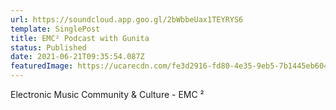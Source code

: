 ```yaml
---
url: https://soundcloud.app.goo.gl/2bWbbeUax1TEYRYS6
template: SinglePost
title: EMC² Podcast with Gunita
status: Published
date: 2021-06-21T09:35:54.087Z
featuredImage: https://ucarecdn.com/fe3d2916-fd80-4e35-9eb5-7b1445eb6042/
---
```

Electronic Music Community & Culture - EMC ²